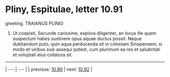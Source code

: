 # Pliny, Espitulae, letter 10.91

greeting. TRAIANUS PLINIO



1. Ut coepisti, Secunde carissime, explora diligenter, an locus ille quem suspectum habes sustinere opus aquae ductus possit. Neque dubitandum puto, quin aqua perducenda sit in coloniam Sinopensem, si modo et viribus suis assequi potest, cum plurimum ea res et salubritati et voluptati eius collatura sit.



---

| --- | --- |
| previous: [10.90](../10.90/) | next: [10.92](../10.92/) |